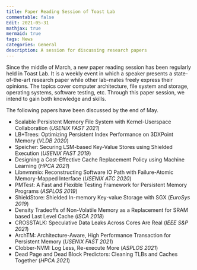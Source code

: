 ```yaml
---
title: Paper Reading Session of Toast Lab
commentable: false
Edit: 2021-05-31
mathjax: true
mermaid: true
tags: News
categories: General
description: A session for discussing research papers
---
```


<p>Since the middle of March, a new paper reading session has been regularly held in Toast Lab. It is a weekly event in which a speaker
presents a state-of-the-art research paper while other lab-mates freely express their opinions. The topics cover computer architecture, 
file system and storage, operating systems, software testing, etc. Through this paper session, we intend to gain both knowledge and skills.</p>

<p>The following papers have been discussed by the end of May.</p>
<ul type = "square">
	<li>Scalable Persistent Memory File System with Kernel-Userspace Collaboration (<i>USENIX FAST 2021</i>)</li>
	<li>LB+Trees: Optimizing Persistent Index Performance on 3DXPoint Memory (<i>VLDB 2020</i>)</li>
	<li>Speicher: Securing LSM-based Key-Value Stores using Shielded Execution (<i>USENIX FAST 2019</i>)</li>
	<li>Designing a Cost-Effective Cache Replacement Policy using Machine Learning (<i>HPCA 2021</i>)</li>
	<li>Libnvmmio: Reconstructing Software IO Path with Failure-Atomic Memory-Mapped Interface (<i>USENIX ATC 2020</i>)</li>
	<li>PMTest: A Fast and Flexible Testing Framework for Persistent Memory Programs (<i>ASPLOS 2019</i>)</li>
	<li>ShieldStore: Shielded In-memory Key-value Storage with SGX (<i>EuroSys 2019</i>)</li>
	<li>Density Tradeoffs of Non-Volatile Memory as a Replacement for SRAM based Last Level Cache (<i>ISCA 2018</i>)</li>
	<li>CROSSTALK: Speculative Data Leaks Across Cores Are Real (<i>IEEE S&P 2021</i>)</li>
	<li>ArchTM: Architecture-Aware, High Performance Transaction for Persistent Memory (<i>USENIX FAST 2021</i>)</li>
	<li>Clobber-NVM: Log Less, Re-execute More (<i>ASPLOS 2021</i>)</li>
	<li>Dead Page and Dead Block Predictors: Cleaning TLBs and Caches Together (<i>HPCA 2021</i>)</li>
</ul>


